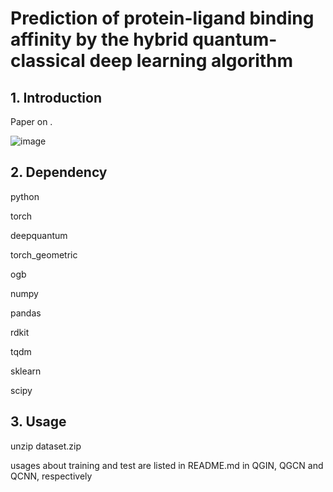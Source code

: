 # Prediction of protein-ligand binding affinity by the hybrid quantum-classical deep learning algorithm

## 1. Introduction
Paper on .

![image]()

## 2. Dependency
python

torch

deepquantum

torch_geometric

ogb

numpy

pandas

rdkit

tqdm

sklearn

scipy


## 3. Usage
unzip dataset.zip

usages about training and test are listed in README.md in QGIN, QGCN and QCNN, respectively
